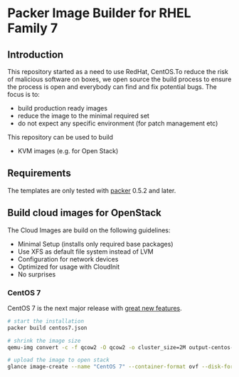 # Packer Image Builder for RHEL Family 7

## Introduction

This repository started as a need to use RedHat, CentOS.To reduce the risk of malicious software on boxes, we open source the build process to ensure the process is open and everybody can find and fix potential bugs. The focus is to:

* build production ready images
* reduce the image to the minimal required set
* do not expect any specific environment (for patch management etc)

This repository can be used to build 

* KVM images (e.g. for Open Stack)

## Requirements

The templates are only tested with [packer](http://www.packer.io/downloads.html) 0.5.2 and later.

## Build cloud images for OpenStack

The Cloud Images are build on the following guidelines:

* Minimal Setup (installs only required base packages)
* Use XFS as default file system instead of LVM
* Configuration for network devices
* Optimized for usage with CloudInit
* No surprises

### CentOS 7

CentOS 7 is the next major release with [great new features](http://wiki.centos.org/Manuals/ReleaseNotes/CentOS7).

```bash
# start the installation
packer build centos7.json

# shrink the image size
qemu-img convert -c -f qcow2 -O qcow2 -o cluster_size=2M output-centos-7-cloud-kvm/packer-centos-7-cloud-kvm.qcow2 output-centos-7-cloud-kvm/packer-centos-7-cloud-kvm.compressed.qcow2

# upload the image to open stack
glance image-create --name "CentOS 7" --container-format ovf --disk-format qcow2 --file output-centos-7-cloud-kvm/packer-centos-7-cloud-kvm.compressed.qcow2 --is-public True --progress
```

